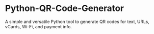 # Python-QR-Code-Generator
A simple and versatile Python tool to generate QR codes for text, URLs, vCards, Wi-Fi, and payment info.

